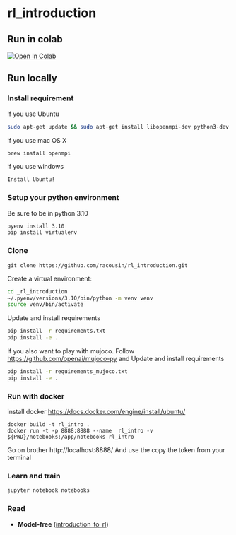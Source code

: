# rl_introduction

## Run in colab
<a href="https://colab.research.google.com/github/racousin/rl_introduction/blob/master/notebooks/main.ipynb" target="_parent"><img src="https://colab.research.google.com/assets/colab-badge.svg" alt="Open In Colab"/></a>
## Run locally

### Install requirement


if you use Ubuntu
```bash
sudo apt-get update && sudo apt-get install libopenmpi-dev python3-dev zlib1g-dev
```

if you use mac OS X
```bash
brew install openmpi
```

if you use windows
```bash
Install Ubuntu!
```

### Setup your python environment
Be sure to be in python 3.10

```bash
pyenv install 3.10
pip install virtualenv
```
### Clone
```
git clone https://github.com/racousin/rl_introduction.git
```
Create a virtual environment:

```bash
cd _rl_introduction
~/.pyenv/versions/3.10/bin/python -m venv venv
source venv/bin/activate
```

Update and install requirements
```bash
pip install -r requirements.txt
pip install -e .
```
If you also want to play with mujoco. Follow https://github.com/openai/mujoco-py and
Update and install requirements
```bash
pip install -r requirements_mujoco.txt
pip install -e .
```

### Run with docker
install docker https://docs.docker.com/engine/install/ubuntu/

```
docker build -t rl_intro .
docker run -t -p 8888:8888 --name  rl_intro -v ${PWD}/notebooks:/app/notebooks rl_intro 

```
Go on brother http://localhost:8888/
And use the copy the token from your terminal

### Learn and train

```bash
jupyter notebook notebooks
```
### Read

- **Model-free** ([introduction_to_rl](introduction_to_rl.pdf))



